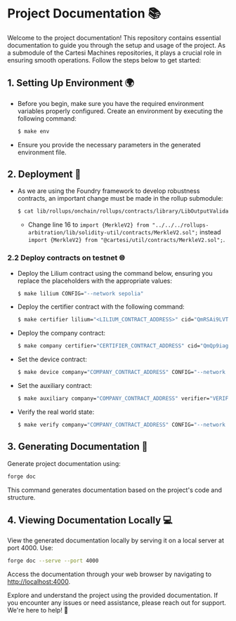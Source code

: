 # Project Documentation 📚

Welcome to the project documentation! This repository contains essential documentation to guide you through the setup and usage of the project. As a submodule of the Cartesi Machines repositories, it plays a crucial role in ensuring smooth operations. Follow the steps below to get started:

## 1. Setting Up Environment 🌍

- Before you begin, make sure you have the required environment variables properly configured. Create an environment by executing the following command:

    ```bash
    $ make env
    ```

- Ensure you provide the necessary parameters in the generated environment file.

## 2. Deployment 🚀

- As we are using the Foundry framework to develop robustness contracts, an important change must be made in the rollup submodule:

    ```bash
    $ cat lib/rollups/onchain/rollups/contracts/library/LibOutputValidation.sol
    ```

    - Change line 16 to ```import {MerkleV2} from "../../../rollups-arbitration/lib/solidity-util/contracts/MerkleV2.sol";``` instead ```import {MerkleV2} from "@cartesi/util/contracts/MerkleV2.sol";```.

### 2.2 Deploy contracts on testnet 🌐

- Deploy the Lilium contract using the command below, ensuring you replace the placeholders with the appropriate values:

    ```bash
    $ make lilium CONFIG="--network sepolia"
    ```

- Deploy the certifier contract with the following command:

    ```bash
    $ make certifier lilium="<LILIUM_CONTRACT_ADDRESS>" cid="QmRSAi9LVTuzN3zLu3kKeiESDug27gE3F6CFYvuMLFrt2C" name="Verra" token_name="VERRA" token_symbol="VRR" token_decimals="18" CONFIG="--network sepolia"
    ```

- Deploy the company contract:

    ```bash
    $ make company certifier="CERTIFIER_CONTRACT_ADDRESS" cid="QmQp9iagQS9uEQPV7hg5YGwWmCXxAs2ApyBCkpcu9ZAK6k" name="Gerdau" country="Brazil" industry="Steelworks" allowance="100000000" compensation_per_hour="10000" CONFIG="--network sepolia"
    ```

- Set the device contract:

    ```bash
    $ make device company="COMPANY_CONTRACT_ADDRESS" CONFIG="--network sepolia"
    ```

- Set the auxiliary contract:

    ```bash
    $ make auxiliary company="COMPANY_CONTRACT_ADDRESS" verifier="VERIFIER_CONTRACT_ADDRESS" auction="AUCTION_CONTRACT_ADDRESS" CONFIG="--network sepolia"
    ```

- Verify the real world state:

    ```bash
    $ make verify company="COMPANY_CONTRACT_ADDRESS" CONFIG="--network sepolia"
    ```

## 3. Generating Documentation 📖

Generate project documentation using:

```bash
forge doc
```

This command generates documentation based on the project's code and structure.

## 4. Viewing Documentation Locally 💻

View the generated documentation locally by serving it on a local server at port 4000. Use:

```bash
forge doc --serve --port 4000
```

Access the documentation through your web browser by navigating to <http://localhost:4000>.

Explore and understand the project using the provided documentation. If you encounter any issues or need assistance, please reach out for support. We're here to help! 🤝